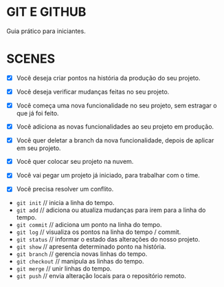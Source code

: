 # GIT E GITHUB

Guia prático para iniciantes.

# SCENES

- [x] Você deseja criar pontos na história da produção do seu projeto.
- [x] Você deseja verificar mudanças feitas no seu projeto.

- [x] Você começa uma nova funcionalidade no seu projeto, sem estragar o que já foi feito.
- [x] Você adiciona as novas funcionalidades ao seu projeto em produção.
- [x] Você quer deletar a branch da nova funcionalidade, depois de aplicar em seu projeto.

- [x] Você quer colocar seu projeto na nuvem.

- [x] Você vai pegar um projeto já iniciado, para trabalhar com o time.
- [x] Você precisa resolver um conflito.

- `git init` // inicia a linha do tempo.
- `git add` // adiciona ou atualiza mudanças para irem para a linha do tempo.
- `git commit` // adiciona um ponto na linha do tempo.
- `git log` // visualiza os pontos na linha do tempo / commit.
- `git status` // informar o estado das alterações do nosso projeto.
- `git show` // apresenta determinado ponto na história.
- `git branch` // gerencia novas linhas do tempo.
- `git checkout` // manipula as linhas do tempo.
- `git merge` // unir linhas do tempo.
- `git push` // envia alteração locais para o repositório remoto.